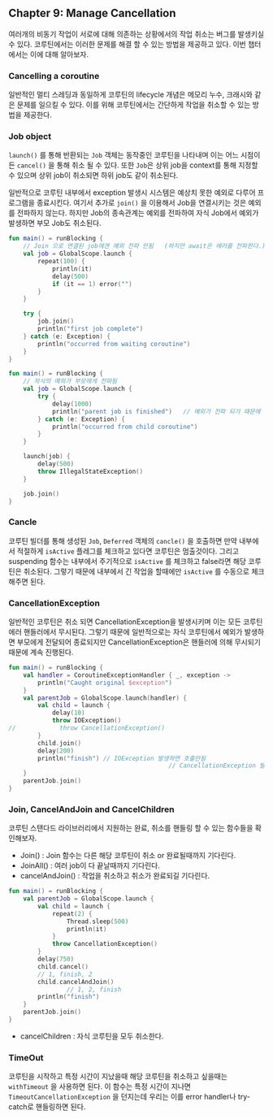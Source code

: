 ## Chapter 9: Manage Cancellation

여러개의 비동기 작업이 서로에 대해 의존하는 상황에서의 작업 취소는 버그를 발생키실 수 있다. 코루틴에서는 이러한 문제를 해결 할 수 있는 방법을 제공하고 있다. 이번 챕터에서는 이에 대해 알아보자.



### Cancelling a coroutine

일반적인 멀티 스레딩과 동일하게 코루틴의 lifecycle 개념은 메모리 누수, 크래시와 같은 문제를 일으킬 수 있다. 이를 위해 코루틴에서는 간단하게 작업을 취소할 수 있는 방법을 제공한다.



### Job object

`launch()` 를 통해 반환되는 `Job` 객체는 동작중인 코루틴을 나타내며 이는 어느 시점이든 `cancel()` 을 통해 취소 될 수 있다. 또한 `Job`은 상위 job을 context를 통해 지정할 수 있으며 상위 job이 취소되면 하위 job도 같이 취소된다.

일반적으로 코루틴 내부에서 exception 발생시 시스템은 예상치 못한 예외로 다루어 프로그램을 종료시킨다. 여기서 추가로 `join()` 을 이용해서 Job을 연결시키는 것은 예외를 전파하지 않는다. 하지만 Job의 종속관계는 예외를 전파하여 자식 Job에서 예외가 발생하면 부모 Job도 취소된다.

```kotlin
fun main() = runBlocking {
    // Join 으로 연결된 job에겐 예외 전파 안됨	(하지만 await은 에러를 전파한다.)
    val job = GlobalScope.launch {
        repeat(100) {
            println(it)
            delay(500)
            if (it == 1) error("")
        }
    }

    try {
        job.join()
        println("first job complete")
    } catch (e: Exception) {
        println("occurred from waiting coroutine")
    }
}
```



```kotlin
fun main() = runBlocking {
    // 자식의 예외가 부모에게 전파됨
    val job = GlobalScope.launch {
        try {
            delay(1000)
            println("parent job is finished")   // 예외가 전파 되기 때문에 도달하지 못함
        } catch (e: Exception) {
            println("occurred from child coroutine")
        }
    }

    launch(job) {
        delay(500)
        throw IllegalStateException()
    }

    job.join()
}
```



### Cancle

코루틴 빌더를 통해 생성된 `Job`, `Deferred` 객체의 `cancle()` 을 호출하면 만약 내부에서 적절하게 `isActive` 플레그를 체크하고 있다면 코루틴은 멈출것이다. 그리고 suspending 함수는 내부에서 주기적으로 `isActive` 를 체크하고 false라면 해당 코루틴은 취소된다. 그렇기 때문에 내부에서 긴 작업을 할때에만 `isActive` 를 수동으로 체크해주면 된다.



### CancellationException

일반적인 코루틴은 취소 되면 CancellationException을 발생시키며 이는 모든 코루틴 에러 핸들러에서 무시된다. 그렇기 때문에 일반적으로는 자식 코루틴에서 예외가 발생하면 부모에게 전달되어 종료되지만 CancellationException은 핸들러에 의해 무시되기 때문에 계속 진행된다.



```kotlin
fun main() = runBlocking {
    val handler = CoroutineExceptionHandler { _, exception ->
        println("Caught original $exception")
    }
    val parentJob = GlobalScope.launch(handler) {
        val child = launch {
            delay(10)
            throw IOException()
//            throw CancellationException()
        }
        child.join()
        delay(200)
        println("finish") // IOException 발생하면 호출안됨
      										// CancellationException 발생하면 호출됨
    }
    parentJob.join()
}
```



### Join, CancelAndJoin and CancelChildren

코루틴 스탠다드 라이브러리에서 지원하는 완료, 취소를 핸들링 할 수 있는 함수들을 확인해보자.

* Join() : Join 함수는 다른 해당 코루틴이 취소 or 완료될때까지 기다린다.
* JoinAll() : 여러 job이 다 끝날때까지 기다린다.
* cancelAndJoin() : 작업을 취소하고 취소가 완료되길 기다린다.

```kotlin
fun main() = runBlocking {
    val parentJob = GlobalScope.launch {
        val child = launch {
            repeat(2) {
                Thread.sleep(500)
                println(it)
            }
            throw CancellationException()
        }
        delay(750)
        child.cancel()
      	// 1, finish, 2
        child.cancelAndJoin()
				// 1, 2, finish
        println("finish")
    }
    parentJob.join()
}
```

* cancelChildren : 자식 코루틴을 모두 취소한다.



### TimeOut

코루틴을 시작하고 특정 시간이 지났을때 해당 코루틴을 취소하고 싶을때는 `withTimeout` 을 사용하면 된다. 이 함수는 특정 시간이 지나면 `TimeoutCancellationException` 을 던지는데 우리는 이를 error handler나 try-catch로 핸들링하면 된다.
